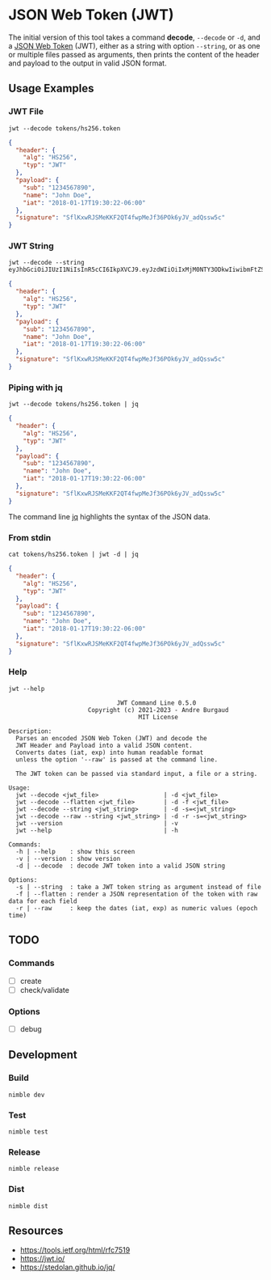 # JSON Web Token (JWT)

The initial version of this tool takes a command **decode**, `--decode` or `-d`, and a [JSON Web Token](https://jwt.io/) (JWT), either as a string with option `--string`, or as one or multiple files passed as arguments, then prints the content of the header and payload to the output in valid JSON format.

## Usage Examples

### JWT File

```
jwt --decode tokens/hs256.token
```
```json
{
  "header": {
    "alg": "HS256",
    "typ": "JWT"
  },
  "payload": {
    "sub": "1234567890",
    "name": "John Doe",
    "iat": "2018-01-17T19:30:22-06:00"
  },
  "signature": "SflKxwRJSMeKKF2QT4fwpMeJf36POk6yJV_adQssw5c"
}
```

### JWT String

```
jwt --decode --string eyJhbGciOiJIUzI1NiIsInR5cCI6IkpXVCJ9.eyJzdWIiOiIxMjM0NTY3ODkwIiwibmFtZSI6IkpvaG4gRG9lIiwiaWF0IjoxNTE2MjM5MDIyfQ.SflKxwRJSMeKKF2QT4fwpMeJf36POk6yJV_adQssw5c
```
```json
{
  "header": {
    "alg": "HS256",
    "typ": "JWT"
  },
  "payload": {
    "sub": "1234567890",
    "name": "John Doe",
    "iat": "2018-01-17T19:30:22-06:00"
  },
  "signature": "SflKxwRJSMeKKF2QT4fwpMeJf36POk6yJV_adQssw5c"
}
```

### Piping with jq

```
jwt --decode tokens/hs256.token | jq
```
```json
{
  "header": {
    "alg": "HS256",
    "typ": "JWT"
  },
  "payload": {
    "sub": "1234567890",
    "name": "John Doe",
    "iat": "2018-01-17T19:30:22-06:00"
  },
  "signature": "SflKxwRJSMeKKF2QT4fwpMeJf36POk6yJV_adQssw5c"
}
```

The command line [jq](https://stedolan.github.io/jq/) highlights the syntax of the JSON data.

### From stdin

```
cat tokens/hs256.token | jwt -d | jq
```
```json
{
  "header": {
    "alg": "HS256",
    "typ": "JWT"
  },
  "payload": {
    "sub": "1234567890",
    "name": "John Doe",
    "iat": "2018-01-17T19:30:22-06:00"
  },
  "signature": "SflKxwRJSMeKKF2QT4fwpMeJf36POk6yJV_adQssw5c"
}
```

### Help

```
jwt --help
```
```
                              JWT Command Line 0.5.0
                      Copyright (c) 2021-2023 - Andre Burgaud
                                    MIT License

Description:
  Parses an encoded JSON Web Token (JWT) and decode the
  JWT Header and Payload into a valid JSON content.
  Converts dates (iat, exp) into human readable format
  unless the option '--raw' is passed at the command line.

  The JWT token can be passed via standard input, a file or a string.

Usage:
  jwt --decode <jwt_file>                  | -d <jwt_file>
  jwt --decode --flatten <jwt_file>        | -d -f <jwt_file>
  jwt --decode --string <jwt_string>       | -d -s=<jwt_string>
  jwt --decode --raw --string <jwt_string> | -d -r -s=<jwt_string>
  jwt --version                            | -v
  jwt --help                               | -h

Commands:
  -h | --help    : show this screen
  -v | --version : show version
  -d | --decode  : decode JWT token into a valid JSON string

Options:
  -s | --string  : take a JWT token string as argument instead of file
  -f | --flatten : render a JSON representation of the token with raw data for each field
  -r | --raw     : keep the dates (iat, exp) as numeric values (epoch time)
```

## TODO

### Commands

- [ ] create
- [ ] check/validate

### Options

- [ ] debug

## Development

### Build

```
nimble dev
```

### Test

```
nimble test
```

### Release

```
nimble release
```

### Dist

```
nimble dist
```

## Resources

* https://tools.ietf.org/html/rfc7519
* https://jwt.io/
* https://stedolan.github.io/jq/